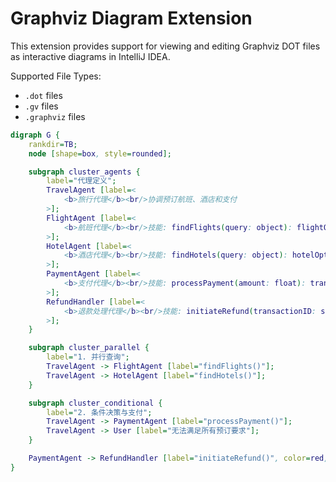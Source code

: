 # Graphviz Diagram Extension

This extension provides support for viewing and editing Graphviz DOT files as interactive diagrams in IntelliJ IDEA.

Supported File Types:

- `.dot` files
- `.gv` files  
- `.graphviz` files

```dot
digraph G {
    rankdir=TB;
    node [shape=box, style=rounded];

    subgraph cluster_agents {
        label="代理定义";
        TravelAgent [label=<
            <b>旅行代理</b><br/>协调预订航班、酒店和支付
        >];
        FlightAgent [label=<
            <b>航班代理</b><br/>技能: findFlights(query: object): flightOptions
        >];
        HotelAgent [label=<
            <b>酒店代理</b><br/>技能: findHotels(query: object): hotelOptions
        >];
        PaymentAgent [label=<
            <b>支付代理</b><br/>技能: processPayment(amount: float): transactionID
        >];
        RefundHandler [label=<
            <b>退款处理代理</b><br/>技能: initiateRefund(transactionID: string): void
        >];
    }

    subgraph cluster_parallel {
        label="1. 并行查询";
        TravelAgent -> FlightAgent [label="findFlights()"];
        TravelAgent -> HotelAgent [label="findHotels()"];
    }

    subgraph cluster_conditional {
        label="2. 条件决策与支付";
        TravelAgent -> PaymentAgent [label="processPayment()"];
        TravelAgent -> User [label="无法满足所有预订要求"];
    }

    PaymentAgent -> RefundHandler [label="initiateRefund()", color=red, style=dashed];
}
```
